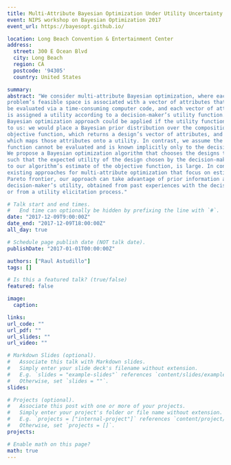 ```yaml
---
title: Multi-Attribute Bayesian Optimization Under Utility Uncertainty (contributed poster)
event: NIPS workshop on Bayesian Optimization 2017
event_url: https://bayesopt.github.io/

location: Long Beach Convention & Entertainment Center
address:
  street: 300 E Ocean Blvd
  city: Long Beach
  region: CA
  postcode: '94305'
  country: United States

summary: 
abstract: "We consider multi-attribute Bayesian optimization, where each design in an optimization
problem’s feasible space is associated with a vector of attributes that can
be evaluated via a time-consuming computer code, and each vector of attributes
is assigned a utility according to a decision-maker’s utility function. A standard
Bayesian optimization approach could be applied if the utility function were known
to us: we would place a Bayesian prior distribution over the composition of the
objective function, which returns a design’s vector of attributes, and the utility function,
which maps those attributes onto a utility. In contrast, we assume the utility
function cannot be evaluated and is known implicitly only to the decision-maker.
We propose a Bayesian optimization algorithm that chooses the designs to evaluate,
such that the expected utility of the design chosen by the decision-maker, according
to our algorithm’s estimate of the objective function, is large. In contrast with
existing approaches for multi-attribute optimization that focus on estimating a
Pareto frontier, our approach can take advantage of prior information about the
decision-maker’s utility, obtained from past experiences with the decision-maker
or from a utility elicitation process."

# Talk start and end times.
#   End time can optionally be hidden by prefixing the line with `#`.
date: "2017-12-09T9:00:00Z"
date_end: "2017-12-09T18:00:00Z"
all_day: true

# Schedule page publish date (NOT talk date).
publishDate: "2017-01-01T00:00:00Z"

authors: ["Raul Astudillo"]
tags: []

# Is this a featured talk? (true/false)
featured: false

image:
  caption:

links:
url_code: ""
url_pdf: ""
url_slides: ""
url_video: ""

# Markdown Slides (optional).
#   Associate this talk with Markdown slides.
#   Simply enter your slide deck's filename without extension.
#   E.g. `slides = "example-slides"` references `content/slides/example-slides.md`.
#   Otherwise, set `slides = ""`.
slides:

# Projects (optional).
#   Associate this post with one or more of your projects.
#   Simply enter your project's folder or file name without extension.
#   E.g. `projects = ["internal-project"]` references `content/project/deep-learning/index.md`.
#   Otherwise, set `projects = []`.
projects:

# Enable math on this page?
math: true
---
```

